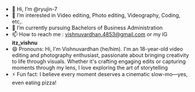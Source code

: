 - 👋 Hi, I’m @ryujin-7
- 👀 I’m interested in Video editing, Photo editing, Videography, Coding, etc,.
- 🌱 I’m currently pursuing Bachelors of Business Administration
- 📫 How to reach me : vishnuvardhan.4853@gmail.com or my IG ____itz_vishnu____
- 😄 Pronouns: Hi, I'm Vishnuvardhan (he/him).
I'm an 18-year-old video editing and photography enthusiast, passionate
about bringing creativity to life through visuals. Whether it's crafting
engaging edits or capturing moments through my lens, I love exploring
the art of storytelling
- ⚡ Fun fact: I believe every moment deserves a cinematic slow-mo—yes, even eating pizza!

<!---
ryujin-7/ryujin-7 is a ✨ special ✨ repository because its `README.md` (this file) appears on your GitHub profile.
You can click the Preview link to take a look at your changes.
--->
